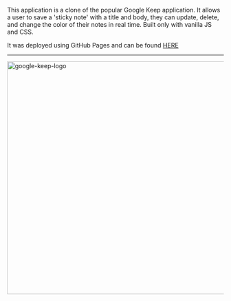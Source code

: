 This application is a clone of the popular Google Keep application.  It allows a user to save a 'sticky note' with a title and body, they can update, delete, and change the color of their notes in real time. Built only with vanilla JS and CSS.

It was deployed using GitHub Pages and can be found [HERE](https://alexgrandolph.github.io/google-form-clone/)
<hr/>
<img width="541" alt="google-keep-logo" src="https://user-images.githubusercontent.com/96802470/188987138-2d46b775-4fc4-4bdb-b9e2-0eef965e75e8.png">
